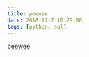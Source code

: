 ```yaml
---
title: peewee
date: 2018-11-7 10:29:00
tags: [python, sql]
---
```


[peewee](http://docs.peewee-orm.com/en/latest/)

